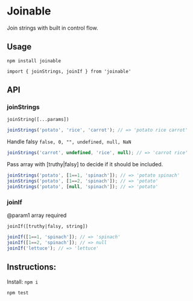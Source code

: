 # Joinable

Join strings with built in control flow.

## Usage

`npm install joinable`

`import { joinStrings, joinIf } from 'joinable'`

## API

### joinStrings

`joinString([...params])`

```JavaScript
joinStrings('potato', 'rice', 'carrot'); // => 'potato rice carrot'
```

Handle falsy `false, 0, "", undefined, null, NaN`

```JavaScript
joinStrings('carrot', undefined, 'rice', null); // => 'carrot rice'
```

Pass array with [truthy|falsy] to decide if it should be included.

```JavaScript
joinStrings('potato', [1==1, 'spinach']); // => 'potato spinach'
joinStrings('potato', [1==2, 'spinach']); // => 'potato'
joinStrings('potato', [null, 'spinach']); // => 'potato'
```

### joinIf

@param1 array required

`joinIf([truthy|falsy, string])`

```JavaScript
joinIf([1==1, 'spinach']); // => 'spinach'
joinIf([1==2, 'spinach']); // => null
joinIf('lettuce'); // => 'lettuce'
```

## Instructions:

Install: `npm i`

`npm test`
